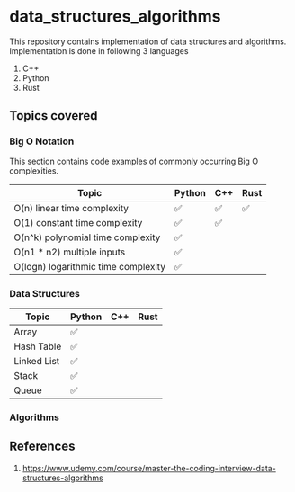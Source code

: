 # data_structures_algorithms
This repository contains implementation of data structures and algorithms. Implementation is done in following 3 languages

1. C++
2. Python
3. Rust

## Topics covered

### Big O Notation

This section contains code examples of commonly occurring Big O complexities.

| Topic | Python | C++ | Rust |
| -- | -- | -- | -- |
| O(n) linear time complexity | &#9989; | &#9989; | &#9989; |
| O(1) constant time complexity | &#9989; | &#9989; | |
| O(n^k) polynomial time complexity | &#9989; | | |
| O(n1 * n2) multiple inputs | &#9989; | | |
| O(logn) logarithmic time complexity | &#9989; | | |

### Data Structures

| Topic | Python | C++ | Rust |
| -- | -- | -- | -- |
| Array | &#9989; | | |
| Hash Table | &#9989; | | |
| Linked List | &#9989; | | |
| Stack | &#9989; | | |
| Queue | &#9989; | | |

### Algorithms

## References

1. https://www.udemy.com/course/master-the-coding-interview-data-structures-algorithms

